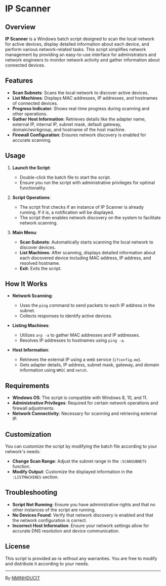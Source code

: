 # IP Scanner

## Overview

**IP Scanner** is a Windows batch script designed to scan the local network for active devices, display detailed information about each device, and perform various network-related tasks. This script simplifies network management by providing an easy-to-use interface for administrators and network engineers to monitor network activity and gather information about connected devices.

## Features

- **Scan Subnets**: Scans the local network to discover active devices.
- **List Machines**: Displays MAC addresses, IP addresses, and hostnames of connected devices.
- **Progress Indicator**: Shows real-time progress during scanning and other operations.
- **Gather Host Information**: Retrieves details like the adapter name, external IP, internal IP, subnet mask, default gateway, domain/workgroup, and hostname of the host machine.
- **Firewall Configuration**: Ensures network discovery is enabled for accurate scanning.

## Usage

1. **Launch the Script**:
   - Double-click the batch file to start the script.
   - Ensure you run the script with administrative privileges for optimal functionality.

2. **Script Operations**:
   - The script first checks if an instance of IP Scanner is already running. If it is, a notification will be displayed.
   - The script then enables network discovery on the system to facilitate network scanning.

3. **Main Menu**:
   - **Scan Subnets**: Automatically starts scanning the local network to discover devices.
   - **List Machines**: After scanning, displays detailed information about each discovered device including MAC address, IP address, and resolved hostname.
   - **Exit**: Exits the script.

## How It Works

- **Network Scanning**:
  - Uses the `ping` command to send packets to each IP address in the subnet.
  - Collects responses to identify active devices.

- **Listing Machines**:
  - Utilizes `arp -a` to gather MAC addresses and IP addresses.
  - Resolves IP addresses to hostnames using `ping -a`.

- **Host Information**:
  - Retrieves the external IP using a web service (`ifconfig.me`).
  - Gets adapter details, IP address, subnet mask, gateway, and domain information using `WMIC` and `netsh`.

## Requirements

- **Windows OS**: The script is compatible with Windows 8, 10, and 11.
- **Administrative Privileges**: Required for certain network operations and firewall adjustments.
- **Network Connectivity**: Necessary for scanning and retrieving external IP.

## Customization

You can customize the script by modifying the batch file according to your network's needs:

- **Change Scan Range**: Adjust the subnet range in the `:SCANSUBNETS` function.
- **Modify Output**: Customize the displayed information in the `:LISTMACHINES` section.


## Troubleshooting

- **Script Not Running**: Ensure you have administrative rights and that no other instances of the script are running.
- **No Devices Found**: Verify that network discovery is enabled and that the network configuration is correct.
- **Incorrect Host Information**: Ensure your network settings allow for accurate DNS resolution and device communication.

## License

This script is provided as-is without any warranties. You are free to modify and distribute it according to your needs.

---

By [NMINHDUCIT](mailto:nminhducit@gmail.com)

